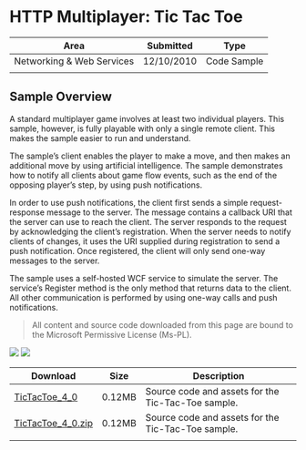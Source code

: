 # HTTP Multiplayer: Tic Tac Toe

|Area|Submitted|Type|
|-|-|-|
Networking & Web Services|12/10/2010|Code Sample
||||

## Sample Overview

A standard multiplayer game involves at least two individual players. This sample, however, is fully playable with only a single remote client. This makes the sample easier to run and understand.

The sample’s client enables the player to make a move, and then makes an additional move by using artificial intelligence. The sample demonstrates how to notify all clients about game flow events, such as the end of the opposing player’s step, by using push notifications.

In order to use push notifications, the client first sends a simple request-response message to the server. The message contains a callback URI that the server can use to reach the client. The server responds to the request by acknowledging the client’s registration. When the server needs to notify clients of changes, it uses the URI supplied during registration to send a push notification. Once registered, the client will only send one-way messages to the server.

The sample uses a self-hosted WCF service to simulate the server. The service’s Register method is the only method that returns data to the client. All other communication is performed by using one-way calls and push notifications.

> All content and source code downloaded from this page are bound to the Microsoft Permissive License (Ms-PL).

 ![](https://github.com/simondarksidej/XNAGameStudio/blob/archive/Images/tictactoe1.png?raw=true)
 ![](https://github.com/simondarksidej/XNAGameStudio/blob/archive/Images/tictactoe2.png?raw=true)

Download | Size | Description
---|---|---|
[TicTacToe_4_0](https://github.com/simondarksidej/XNAGameStudio/tree/archive/Samples/TicTacToe_4_0) | 0.12MB | Source code and assets for the Tic-Tac-Toe sample.
[TicTacToe_4_0.zip](https://github.com/simondarksidej/XNAGameStudioZips/raw/zips/TicTacToe_4_0.zip) | 0.12MB | Source code and assets for the Tic-Tac-Toe sample.
||||
